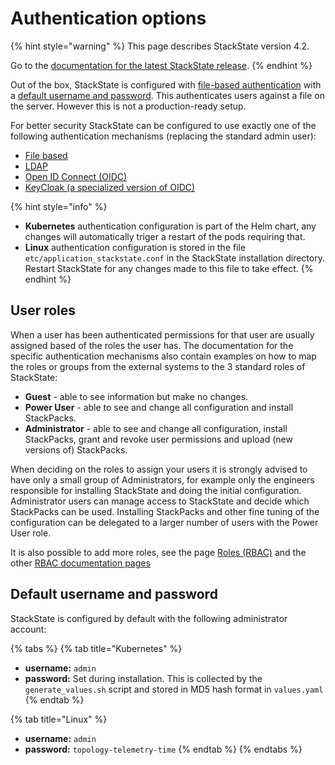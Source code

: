 # Authentication options

{% hint style="warning" %}
This page describes StackState version 4.2.

Go to the [documentation for the latest StackState release](https://docs.stackstate.com/).
{% endhint %}

Out of the box, StackState is configured with [file-based authentication](./file.md) with a [default username and password](README.md#default-username-and-password). This authenticates users against a file on the server. However this is not a production-ready setup.

For better security StackState can be configured to use exactly one of the following authentication mechanisms (replacing the standard admin user):

* [File based](./file.md)
* [LDAP](./ldap.md)
* [Open ID Connect (OIDC)](./oidc.md)
* [KeyCloak (a specialized version of OIDC)](./keycloak.md)

{% hint style="info" %}
- **Kubernetes** authentication configuration is part of the Helm chart, any changes will automatically triger a restart of the pods requiring that.
- **Linux** authentication configuration is stored in the file `etc/application_stackstate.conf` in the StackState installation directory. Restart StackState for any changes made to this file to take effect.
{% endhint %}

## User roles

When a user has been authenticated permissions for that user are usually assigned based of the roles the user has. The documentation for the specific authentication mechanisms also contain examples on how to map the roles or groups from the external systems to the 3 standard roles of StackState:

* **Guest** - able to see information but make no changes.
* **Power User** - able to see and change all configuration and install StackPacks.
* **Administrator** - able to see and change all configuration, install StackPacks, grant and revoke user permissions and upload \(new versions of\) StackPacks.

When deciding on the roles to assign your users it is strongly advised to have only a small group of Administrators, for example only the engineers responsible for installing StackState and doing the initial configuration. Administrator users can manage access to StackState and decide which StackPacks can be used. Installing StackPacks and other fine tuning of the configuration can be delegated to a larger number of users with the Power User role.

It is also possible to add more roles, see the page [Roles \(RBAC\)](../rbac/rbac_roles.md) and the other [RBAC documentation pages](../configure/security/rbac/)

## Default username and password

StackState is configured by default with the following administrator account:

{% tabs %}
{% tab title="Kubernetes" %}
* **username:** `admin`
* **password:** Set during installation. This is collected by the `generate_values.sh` script and stored in MD5 hash format in `values.yaml`
{% endtab %}

{% tab title="Linux" %}
* **username:** `admin`
* **password:** `topology-telemetry-time`
{% endtab %}
{% endtabs %}

